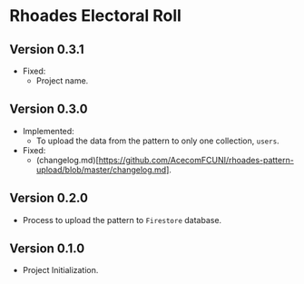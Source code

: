 # Rhoades Electoral Roll

## Version 0.3.1

- Fixed:
  - Project name.

## Version 0.3.0

- Implemented:
  - To upload the data from the pattern to only one collection, `users`.
- Fixed:
  - (changelog.md)[https://github.com/AcecomFCUNI/rhoades-pattern-upload/blob/master/changelog.md].

## Version 0.2.0

- Process to upload the pattern to `Firestore` database.

## Version 0.1.0

- Project Initialization.
